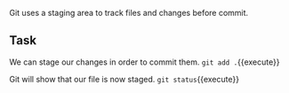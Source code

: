 Git uses a staging area to track files and changes before commit.

## Task

We can stage our changes in order to commit them.
`git add .`{{execute}}

Git will show that our file is now staged.
`git status`{{execute}}
